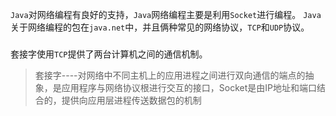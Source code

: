 `Java`对网络编程有良好的支持，`Java`网络编程主要是利用`Socket`进行编程。
`Java`关于网络编程的包在`java.net`中，并且俩种常见的网络协议，`TCP`和`UDP`协议。

### 
套接字使用`TCP`提供了两台计算机之间的通信机制。
> 套接字----对网络中不同主机上的应用进程之间进行双向通信的端点的抽象，是应用程序与网络协议根进行交互的接口，Socket是由IP地址和端口结合的，提供向应用层进程传送数据包的机制

